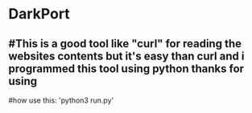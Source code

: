 # DarkPort
#This is a good tool like "curl" for reading the websites contents but it's easy than curl and i programmed this tool using python
thanks for using
-
#how use this:
'python3 run.py'
